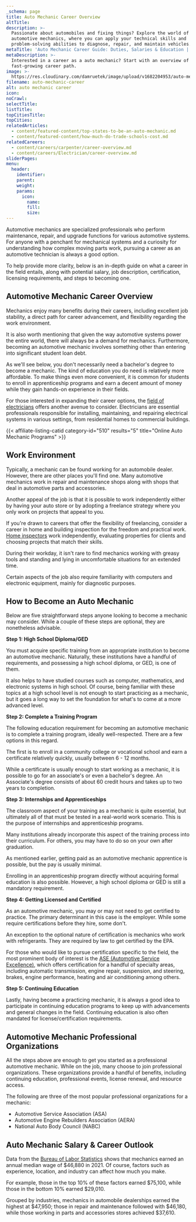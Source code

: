 ```yaml
---
_schema: page
title: Auto Mechanic Career Overview
altTitle:
description: >-
  Passionate about automobiles and fixing things? Explore the world of
  automotive mechanics, where you can apply your technical skills and
  problem-solving abilities to diagnose, repair, and maintain vehicles.
metaTitle: 'Auto Mechanic Career Guide: Duties, Salaries & Education | TTS '
metaDescription: >-
  Interested in a career as a auto mechanic? Start with an overview of of this
  fast-growing career path.
image: >-
  https://res.cloudinary.com/damruetek/image/upload/v1682204953/auto-mechanic-career.png
filename: auto-mechanic-career
alt: auto mechanic career
icon:
noCrawl:
selectTitle:
listTitle:
topCitiesTitle:
topCities:
relatedArticles:
  - content/featured-content/top-states-to-be-an-auto-mechanic.md
  - content/featured-content/how-much-do-trade-schools-cost.md
relatedCareers:
  - content/careers/carpenter/career-overview.md
  - content/careers/Electrician/career-overview.md
sliderPages:
menu:
  header:
    identifier:
    parent:
    weight:
    params:
      icon:
        name:
        fill:
        size:
---
```

Automotive mechanics are specialized professionals who perform maintenance, repair, and upgrade functions for various automotive systems. For anyone with a penchant for mechanical systems and a curiosity for understanding how complex moving parts work, pursuing a career as an automotive technician is always a good option.

To help provide more clarity, below is an in-depth guide on what a career in the field entails, along with potential salary, job description, certification, licensing requirements, and steps to becoming one.

## Automotive Mechanic Career Overview

Mechanics enjoy many benefits during their careers, including excellent job stability, a direct path for career advancement, and flexibility regarding the work environment.

It is also worth mentioning that given the way automotive systems power the entire world, there will always be a demand for mechanics. Furthermore, becoming an automotive mechanic involves something other than entering into significant student loan debt.

As we'll see below, you don't necessarily need a bachelor's degree to become a mechanic. The kind of education you do need is relatively more affordable. To make things even more convenient, it is common for students to enroll in apprenticeship programs and earn a decent amount of money while they gain hands-on experience in their fields.

For those interested in expanding their career options, the [field of electricians](https://toptradeschools.com/careers/electrician/career-overview/) offers another avenue to consider. Electricians are essential professionals responsible for installing, maintaining, and repairing electrical systems in various settings, from residential homes to commercial buildings.

{{< affiliate-listing-catid category-id="510" results="5" title="Online Auto Mechanic Programs" >}}

## Work Environment

Typically, a mechanic can be found working for an automobile dealer. However, there are other places you'll find one. Many automotive mechanics work in repair and maintenance shops along with shops that deal in automotive parts and accessories.

Another appeal of the job is that it is possible to work independently either by having your auto store or by adopting a freelance strategy where you only work on projects that appeal to you.

If you're drawn to careers that offer the flexibility of freelancing, consider a career in home and building inspection for the freedom and practical work. [Home inspectors](https://toptradeschools.com/careers/home-and-building-inspector/career-overview/) work independently, evaluating properties for clients and choosing projects that match their skills.

During their workday, it isn't rare to find mechanics working with greasy tools and standing and lying in uncomfortable situations for an extended time.

Certain aspects of the job also require familiarity with computers and electronic equipment, mainly for diagnostic purposes.

## How to Become an Auto Mechanic

Below are five straightforward steps anyone looking to become a mechanic may consider. While a couple of these steps are optional, they are nonetheless advisable.

**Step 1: High School Diploma/GED**

You must acquire specific training from an appropriate institution to become an automotive mechanic. Naturally, these institutions have a handful of requirements, and possessing a high school diploma, or GED, is one of them.

It also helps to have studied courses such as computer, mathematics, and electronic systems in high school. Of course, being familiar with these topics at a high school level is not enough to start practicing as a mechanic, but it goes a long way to set the foundation for what's to come at a more advanced level.

**Step 2: Complete a Training Program**

The following education requirement for becoming an automotive mechanic is to complete a training program, ideally well-respected. There are a few options in this regard.

The first is to enroll in a community college or vocational school and earn a certificate relatively quickly, usually between 6 - 12 months.

While a certificate is usually enough to start working as a mechanic, it is possible to go for an associate's or even a bachelor's degree. An Associate's degree consists of about 60 credit hours and takes up to two years to completion.

**Step 3: Internships and Apprenticeships**

The classroom aspect of your training as a mechanic is quite essential, but ultimately all of that must be tested in a real-world work scenario. This is the purpose of internships and apprenticeship programs.

Many institutions already incorporate this aspect of the training process into their curriculum. For others, you may have to do so on your own after graduation.

As mentioned earlier, getting paid as an automotive mechanic apprentice is possible, but the pay is usually minimal.

Enrolling in an apprenticeship program directly without acquiring formal education is also possible. However, a high school diploma or GED is still a mandatory requirement.

**Step 4: Getting Licensed and Certified**

As an automotive mechanic, you may or may not need to get certified to practice. The primary determinant in this case is the employer. While some require certifications before they hire, some don't.

An exception to the optional nature of certification is mechanics who work with refrigerants. They are required by law to get certified by the EPA.

For those who would like to pursue certification specific to the field, the most prominent body of interest is the [ASE (Automotive Service Excellence)](https://www.ase.com/), which offers certification for a handful of specialty areas, including automatic transmission, engine repair, suspension, and steering, brakes, engine performance, heating and air conditioning among others.

**Step 5: Continuing Education**

Lastly, having become a practicing mechanic, it is always a good idea to participate in continuing education programs to keep up with advancements and general changes in the field. Continuing education is also often mandated for license/certification requirements.

## Automotive Mechanic Professional Organizations

All the steps above are enough to get you started as a professional automotive mechanic. While on the job, many choose to join professional organizations. These organizations provide a handful of benefits, including continuing education, professional events, license renewal, and resource access.

The following are three of the most popular professional organizations for a mechanic:

* Automotive Service Association (ASA)
* Automotive Engine Rebuilders Association (AERA)
* National Auto Body Council (NABC)

## Auto Mechanic Salary & Career Outlook

Data from the [Bureau of Labor Statistics](https://www.bls.gov/ooh/installation-maintenance-and-repair/automotive-service-technicians-and-mechanics.htm) shows that mechanics earned an annual median wage of $46,880 in 2021. Of course, factors such as experience, location, and industry can affect how much you make.

For example, those in the top 10% of these factors earned $75,100, while those in the bottom 10% earned $29,010.

Grouped by industries, mechanics in automobile dealerships earned the highest at $47,950; those in repair and maintenance followed with $46,180, while those working in parts and accessories stores achieved $37,610.